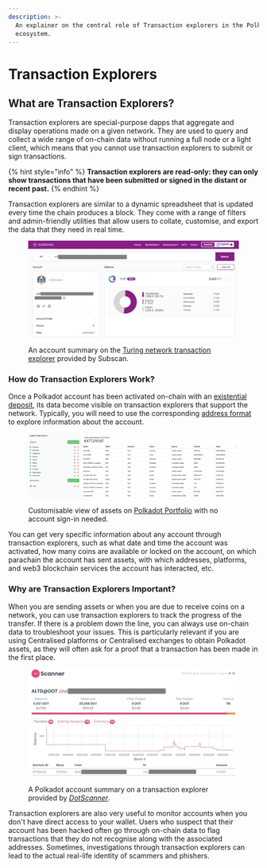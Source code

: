 ```yaml
---
description: >-
  An explainer on the central role of Transaction explorers in the Polkadot
  ecosystem.
---
```


# Transaction Explorers

## What are Transaction Explorers?

Transaction explorers are special-purpose dapps that aggregate and display operations made on a given network. They are used to query and collect a wide range of on-chain data without running a full node or a light client, which means that you cannot use transaction explorers to submit or sign transactions.

{% hint style="info" %}
**Transaction explorers are read-only: they can only show transactions that have been submitted or signed in the distant or recent past.** &#x20;
{% endhint %}

Transaction explorers are similar to a dynamic spreadsheet that is updated every time the chain produces a block. They come with a range of filters and admin-friendly utilities that allow users to collate, customise, and export the data that they need in real time.&#x20;

<figure><img src="../../.gitbook/assets/A_TESubscan.JPG" alt="A screenshot of a Turing account on Subscan."><figcaption><p>An account summary on the <a href="https://turing.subscan.io/">Turing network transaction explorer</a> provided by Subscan.</p></figcaption></figure>



### How do Transaction Explorers Work?

Once a Polkadot account has been activated on-chain with an [existential deposit](https://dot-alert.gitbook.io/dot.alert/content/1.acquisition/existential-deposits), its data become visible on transaction explorers that support the network. Typically, you will need to use the corresponding [address format](https://dot-alert.gitbook.io/dot.alert/content/1.acquisition/address-formats) to explore information about the account.

<figure><img src="../../.gitbook/assets/A_TEPortfolio.png" alt="A screenshot of all assets held in an account on the Asset Portfolio dapp interface."><figcaption><p>Customisable view of assets on <a href="https://substrate-portfolio.github.io/polkadot-portfolio/">Polkadot Portfolio</a> with no account sign-in needed.</p></figcaption></figure>

You can get very specific information about any account through transaction explorers, such as what date and time the account was activated, how many coins are available or locked on the account, on which parachain the account has sent assets, with which addresses, platforms, and web3 blockchain services the account has interacted, etc.&#x20;



### Why are Transaction Explorers Important?

When you are sending assets or when you are due to receive coins on a network, you can use transaction explorers to track the progress of the transfer. If there is a problem down the line, you can always use on-chain data to troubleshoot your issues. This is particularly relevant if you are using Centralised platforms or Centralised exchanges to obtain Polkadot assets, as they will often ask for a proof that a transaction has been made in the first place.

<figure><img src="../../.gitbook/assets/A_TEDotScanner.JPG" alt="A screenshot of a Polkadot account on DotScanner."><figcaption><p>A Polkadot account summary on a transaction explorer provided by <a href="https://dotscanner.com/polkadot/search"><em>DotScanner</em></a>.</p></figcaption></figure>

Transaction explorers are also very useful to monitor accounts when you don't have direct access to your wallet. Users who suspect that their account has been hacked often go through on-chain data to flag transactions that they do not recognise along with the associated addresses. Sometimes, investigations through transaction explorers can lead to the actual real-life identity of scammers and phishers.

